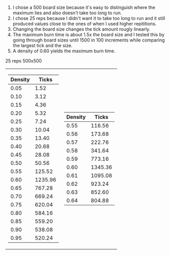 1. I chose a 500 board size because it's easy to distinguish where the maximum lies and also doesn't take too long to run.
2. I chose 25 reps because I didn't want it to take too long to run and it still produced values close to the ones of when I used higher repititions.
3. Changing the board size changes the tick amount rougly linearly.
4. The maximum burn time is about 1.5x the board size and I tested this by going through board sizes until 1500 in 100 increments while comparing the largest tick and the size.
5. A density of 0.60 yields the maximum burn time.

25 reps 500x500

<table>
<tr><td>

Density | Ticks                     
--- | ---
0.05    |       1.52
0.10    |       3.12
0.15    |       4.36
0.20    |       5.32
0.25    |       7.24
0.30    |       10.04
0.35    |       13.40
0.40    |       20.68
0.45    |       28.08
0.50    |       50.56
0.55    |       125.52
0.60    |       1235.96
0.65    |       767.28
0.70    |       669.24
0.75    |       620.04
0.80    |       584.16
0.85    |       559.20
0.90    |       538.08
0.95    |       520.24

</td><td>

Density |       Ticks
---|---
0.55    |       116.56
0.56    |       173.68
0.57    |       222.76
0.58    |       341.64
0.59    |       773.16
0.60    |       1345.36
0.61    |       1095.08
0.62    |       923.24
0.63    |       852.60
0.64    |       804.88

</td></tr> </table>
